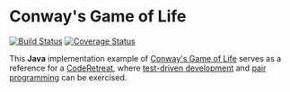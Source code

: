 # Conway's Game of Life

[![Build Status](https://travis-ci.org/mselig/game-of-life-java.svg?branch=master)](https://travis-ci.org/mselig/game-of-life-java)
[![Coverage Status](https://coveralls.io/repos/github/mselig/game-of-life-java/badge.svg?branch=master)](https://coveralls.io/github/mselig/game-of-life-java?branch=master)

This **Java** implementation example of [Conway's Game of Life](https://en.wikipedia.org/wiki/Conway%27s_Game_of_Life) serves as a reference for a [CodeRetreat](http://coderetreat.org/), where [test-driven development](https://en.wikipedia.org/wiki/Test-driven_development) and [pair programming](https://en.wikipedia.org/wiki/Pair_programming) can be exercised.

